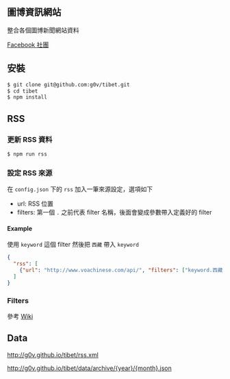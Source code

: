 圖博資訊網站
------------

整合各個圖博新聞網站資料

[Facebook 社團](https://www.facebook.com/groups/646397608752333/)

## 安裝

```bash
$ git clone git@github.com:g0v/tibet.git
$ cd tibet
$ npm install
```

## RSS

### 更新 RSS 資料

```bash
$ npm run rss
```

### 設定 RSS 來源

在 `config.json` 下的 `rss` 加入一筆來源設定，選項如下

* url: RSS 位置
* filters: 第一個 `.` 之前代表 filter 名稱，後面會變成參數帶入定義好的 filter

#### Example

使用 `keyword` 這個 filter 然後把 `西藏` 帶入 `keyword`

```json
{
  "rss": [
    {"url": "http://www.voachinese.com/api/", "filters": ["keyword.西藏"]}
  ]
}
```

### Filters

參考 [Wiki](https://github.com/g0v/tibet/wiki/Filters)

## Data

http://g0v.github.io/tibet/rss.xml

http://g0v.github.io/tibet/data/archive/{year}/{month}.json
